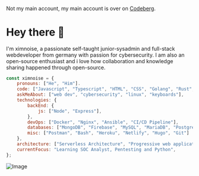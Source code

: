 ######

Not my main account, my main account is over on [Codeberg](https://codeberg.org/ximnoise).

######

# Hey there :wave:

I'm ximnoise, a passionate self-taught junior-sysadmin and full-stack webdeveloper from germany with passion for cybersecurity. I am also an open-source enthusiast and i love how collaboration and knowledge sharing happened through open-source.

```javascript
const ximnoise = {
    pronouns: ["He", "Him"].
    code: ["Javascript", "Typescript", "HTML", "CSS", "Golang", "Rust", "Python"],
    askMeAbout: ["web dev", "cybersecurity", "linux", "keyboards"],
    technologies: {
        backEnd: {
            js: ["Node", "Express"],
        },
        devOps: ["Docker", "Nginx", "Ansible", "CI/CD Pipeline"],
        databases: ["MongoDB", "Firebase", "MySQL", "MariaDB", "PostgreSQL"],
        misc: ["Postman", "Bash", "Heroku", "Netlify", "Hugo", "Git"]
    },
    architecture: ["Serverless Architecture", "Progressive web applications", "Single page applications", "Container Orchestration"],
    currentFocus: "Learning SOC Analyst, Pentesting and Python",
};
```
![Image](https://media.giphy.com/media/13HgwGsXF0aiGY/giphy.gif)
